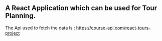 ## A React Application which can be used for Tour Planning.












The Api used to fetch the data is :
https://course-api.com/react-tours-project

